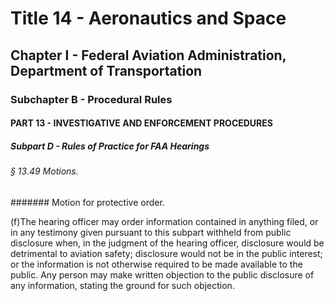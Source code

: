 
# Title 14 - Aeronautics and Space
## Chapter I - Federal Aviation Administration, Department of Transportation
### Subchapter B - Procedural Rules
#### PART 13 - INVESTIGATIVE AND ENFORCEMENT PROCEDURES
##### Subpart D - Rules of Practice for FAA Hearings
###### § 13.49 Motions.
####### Motion for protective order.

(f)The hearing officer may order information contained in anything filed, or in any testimony given pursuant to this subpart withheld from public disclosure when, in the judgment of the hearing officer, disclosure would be detrimental to aviation safety; disclosure would not be in the public interest; or the information is not otherwise required to be made available to the public. Any person may make written objection to the public disclosure of any information, stating the ground for such objection.

